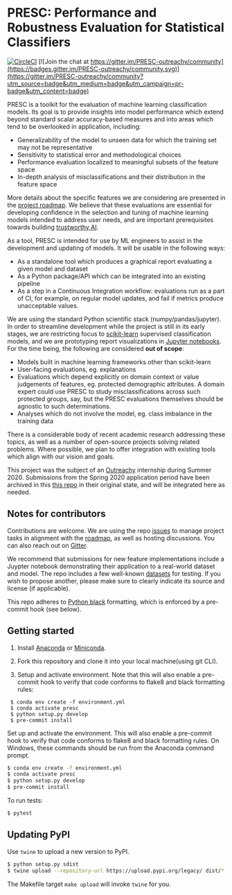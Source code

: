 # PRESC: Performance and Robustness Evaluation for Statistical Classifiers

[![CircleCI](https://circleci.com/gh/mozilla/PRESC.svg?style=svg)](https://circleci.com/gh/mozilla/PRESC)
[![Join the chat at https://gitter.im/PRESC-outreachy/community](https://badges.gitter.im/PRESC-outreachy/community.svg)](https://gitter.im/PRESC-outreachy/community?utm_source=badge&utm_medium=badge&utm_campaign=pr-badge&utm_content=badge)

PRESC is a toolkit for the evaluation of machine learning classification
models.
Its goal is to provide insights into model performance which extend beyond
standard scalar accuracy-based measures and into areas which tend to be
overlooked in application, including:

- Generalizability of the model to unseen data for which the training set may
  not be representative
- Sensitivity to statistical error and methodological choices
- Performance evaluation localized to meaningful subsets of the feature space
- In-depth analysis of misclassifications and their distribution in the feature
  space

More details about the specific features we are considering are presented in the
[project roadmap](./docs/ROADMAP.md).
We believe that these evaluations are essential for developing confidence in
the selection and tuning of machine learning models intended to address user
needs, and are important prerequisites towards building
[trustworthy AI](https://foundation.mozilla.org/en/internet-health/trustworthy-artificial-intelligence/).

As a tool, PRESC is intended for use by ML engineers to assist in the
development and updating of models.
It will be usable in the following ways:

- As a standalone tool which produces a graphical report evaluating a given
  model and dataset
- As a Python package/API which can be integrated into an existing pipeline
- As a step in a Continuous Integration workflow: evaluations run as a part of
  CI, for example, on regular model updates, and fail if metrics produce
  unacceptable values.

We are using the standard Python scientific stack (numpy/pandas/jupyter).
In order to streamline development while the project is still in its early
stages, we are restricting focus to
[scikit-learn](https://scikit-learn.org/stable/index.html)
supervised classification models, and we are prototyping report visualizations
in [Jupyter notebooks](./examples).
For the time being, the following are considered __out of scope__:

- Models built in machine learning frameworks other than scikit-learn
- User-facing evaluations, eg. explanations
- Evaluations which depend explicitly on domain context or value judgements of
  features, eg. protected demographic attributes. A domain expert could use
  PRESC to study misclassifications across such protected groups, say, but the
  PRESC evaluations themselves should be agnostic to such determinations.
- Analyses which do not involve the model, eg. class imbalance in the training
  data

There is a considerable body of recent academic research addressing these
topics, as well as a number of open-source projects solving related problems.
Where possible, we plan to offer integration with existing tools which align
with our vision and goals.

This project was the subject of an [Outreachy](https://www.outreachy.org/)
internship during Summer 2020.
Submissions from the Spring 2020 application period have been archived in this
[this repo](https://github.com/mozilla/PRESC-Outreachy-archive) in their
original state, and will be integrated here as needed.


## Notes for contributors

Contributions are welcome.
We are using the repo [issues](https://github.com/mozilla/PRESC/issues) to
manage project tasks in alignment with the [roadmap](./docs/ROADMAP.md), as well
as hosting discussions.
You can also reach out on [Gitter](https://gitter.im/PRESC-outreachy/community).

We recommend that submissions for new feature implementations include a Juypter
notebook demonstrating their application to a real-world dataset and model.
The repo includes a few well-known [datasets](./datasets) for testing.
If you wish to propose another, please make sure to clearly indicate its source
and license (if applicable).

This repo adheres to [Python black](https://pypi.org/project/black/)
formatting, which is enforced by a pre-commit hook (see below).


## Getting started

1. Install [Anaconda](https://www.anaconda.com/download) or [Miniconda](https://conda.io/miniconda.html).

2. Fork this repository and clone it into your local machine(using git CLI).

3. Setup and activate environment. Note that this will also enable a
   pre-commit hook to verify that code conforms to flake8 and black
   formatting rules:

```
 $ conda env create -f environment.yml
 $ conda activate presc
 $ python setup.py develop
 $ pre-commit install
```

Set up and activate the environment. This will also enable a pre-commit hook to
verify that code conforms to flake8 and black formatting rules.
On Windows, these commands should be run from the Anaconda command prompt.

```bash
$ conda env create -f environment.yml
$ conda activate presc
$ python setup.py develop
$ pre-commit install
```

To run tests:

```bash
$ pytest
```


## Updating PyPI

Use `twine` to upload a new version to PyPI.

```bash
$ python setup.py sdist
$ twine upload --repository-url https://upload.pypi.org/legacy/ dist/*
```

The Makefile target `make upload` will invoke `twine` for you.
